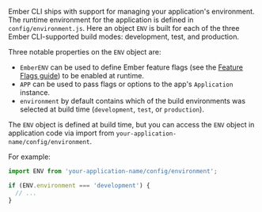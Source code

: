 Ember CLI ships with support for managing your application's environment. The runtime environment for the application is defined in `config/environment.js`. Here an object `ENV` is built for each of the three Ember CLI-supported build modes: development, test, and production.

Three notable properties on the `ENV` object are:

- `EmberENV` can be used to define Ember feature flags (see the [Feature Flags guide](./feature-flags/)) to be enabled at runtime.
- `APP` can be used to pass flags or options to the app's `Application` instance.
- `environment` by default contains which of the build environments was selected at build time (`development`, `test`, or `production`).

The `ENV` object is defined at build time, but you can access the `ENV` object
in application code via import from `your-application-name/config/environment`.

For example:

```javascript
import ENV from 'your-application-name/config/environment';

if (ENV.environment === 'development') {
  // ...
}
```
